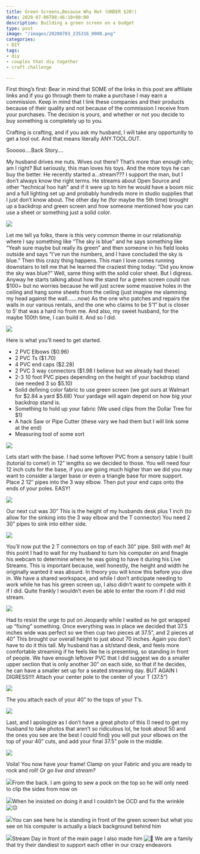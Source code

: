 ```yaml
---
title: Green Screens…Because Why Not (UNDER $20!)
date: 2020-07-06T08:46:10+00:00
description: Building a green screen on a budget
type: post
image: "/images/20200703_235316_0000.png"
categories:
- DIY
tags:
- diy
- couples that diy together
- craft challenge

---
```

First thing’s first: Bear in mind that SOME of the links in this post are affiliate links and if you go through them to make a purchase I may earn a commission. Keep in mind that I link these companies and their products because of their quality and not because of the commission I receive from your purchases. The decision is yours, and whether or not you decide to buy something is completely up to you.

Crafting is crafting, and if you ask my husband, I will take any opportunity to get a tool out. And that means literally ANY.TOOL.OUT.

Sooooo….Back Story….

My husband drives me nuts. Wives out there? That’s more than enough info; am I right? But seriously, this man loves his toys. And the more toys he can buy the better. He recently started a…stream??? I support the man, but I don’t always know the right terms. He streams about Open Source and other “technical hoo hah” and if it were up to him he would have a boom mic and a full lighting set up and probably hundreds more in studio supplies that I just don’t know about. The other day he (for maybe the 5th time) brought up a backdrop and green screen and how someone mentioned how you can use a sheet or something just a solid color.

![](https://cookcraftparent.files.wordpress.com/2020/07/husband-rant.png?w=1024)

Let me tell ya folks, there is this very common theme in our relationship where I say something like “The sky is blue” and he says something like “Yeah sure maybe but really its green” and then someone in his field looks outside and says “I’ve run the numbers, and I have concluded the sky is blue.” Then this crazy thing happens. This man I love comes running downstairs to tell me that he learned the craziest thing today: “Did you know the sky was blue?” Well, same thing with the solid color sheet. But I digress. Anyway he starts talking about how the stand for a green screen could run $100+ but no worries because he will just screw some massive holes in the ceiling and hang some sheets from the ceiling (just imagine me slamming my head against the wall…….now) As the one who patches and repairs the walls in our various rentals, and the one who claims to be 5’1” but is closer to 5′ that was a hard no from me. And also, my sweet husband, for the maybe 100th time, I can build it. And so I did.

![](https://cookcraftparent.files.wordpress.com/2020/07/00000portrait_00000_burst20200703134005205.jpg?w=1024)

Here is what you’ll need to get started.

* 2 PVC Elbows ($0.96)
* 2 PVC Ts ($1.70)
* 4 PVC end caps ($2.28)
* 2 PVC 3 way connectors ($1.98 I believe but we already had these)
* 2-3 10 foot PVC pipes depending on the height of your backdrop stand (we needed 3 so $5.10)
* Solid defining color fabric to use green screen (we got ours at Walmart for $2.84 a yard $5.68) Your yardage will again depend on how big your backdrop stand is.
* Something to hold up your fabric (We used clips from the Dollar Tree for $1)
* A hack Saw or Pipe Cutter (these vary we had them but I will link some at the end)
* Measuring tool of some sort

![](https://cookcraftparent.files.wordpress.com/2020/07/img_20200703_141725.jpg?w=768)

Lets start with the base. I had some leftover PVC from a sensory table I built (tutorial to come!) in 12” lengths so we decided to those. You will need four 12 inch cuts for the base, if you are going much higher than we did you may want to consider a larger base or even a triangle base for more support. Place 2 12″ pipes into the 3 way elbow. Then put your end caps onto the ends of your poles. EASY!

![](https://cookcraftparent.files.wordpress.com/2020/07/img_20200703_142201.jpg?w=768)

Our next cut was 30” This is the height of my husbands desk plus 1 inch (to allow for the sinking into the 3 way elbow and the T connector) You need 2 30” pipes to sink into either side.

![](https://cookcraftparent.files.wordpress.com/2020/07/img_20200703_141821.jpg?w=840)

You’ll now put the 2 T connectors on top of each 30” pipe. Still with me? At this point I had to wait for my husband to turn his computer on and finagle his webcam to determine where he was going to have it during his Live Streams. This is important because, well honestly, the height and width he originally wanted it was absurd. In theory you will know this before you dive in. We have a shared workspace, and while I don’t anticipate needing to work while he has his green screen up, I also didn’t want to compete with it if I did. Quite frankly I wouldn’t even be able to enter the room if I did mid stream.

![](https://cookcraftparent.files.wordpress.com/2020/07/00100srportrait_00100_burst20200703142359106_cover-1.jpg?w=768)

Had to resist the urge to put on Jeopardy while I waited as he got wrapped up “fixing” something. Once everything was in place we decided that 37.5 inches wide was perfect so we then cup two pieces at 37.5”, and 2 pieces at 40” This brought our overall height to just about 70 inches. Again you don’t have to do it this tall. My husband has a sit/stand desk, and feels more comfortable streaming if he feels like he is presenting, so standing in front of people. We have enough leftover PVC that I did suggest we do a smaller upper section that is only another 30” on each side, so that if he decides, he can have a smaller set up for a seated streaming day. BUT AGAIN I DIGRESS!!!! Attach your center pole to the center of your T (37.5”)

![](https://cookcraftparent.files.wordpress.com/2020/07/mvimg_20200703_142705.jpg?w=840)

The you attach each of your 40” to the tops of your T’s.

![](https://cookcraftparent.files.wordpress.com/2020/07/img_20200703_142838.jpg?w=768)

Last, and I apologize as I don’t have a great photo of this (I need to get my husband to take photos that aren’t so ridiculous lol, he took about 50 and the ones you see are the best I could find) you will put your elbows on the top of your 40” cuts, and add your final 37.5” pole in the middle.

![](https://cookcraftparent.files.wordpress.com/2020/07/img_20200703_143209.jpg?w=768)

Voila! You now have your frame! Clamp on your Fabric and you are ready to rock and roll! *Or go live and stream?*

![](https://cookcraftparent.files.wordpress.com/2020/07/img_20200710_233729.jpg?w=768)From the back. I am going to sew a pock on the top so he will only need to clip the sides from now on

![](https://cookcraftparent.files.wordpress.com/2020/07/img_20200710_233725.jpg?w=768)When he insisted on doing it and I couldn’t be OCD and fix the wrinkle ![😐](https://s0.wp.com/wp-content/mu-plugins/wpcom-smileys/twemoji/2/svg/1f610.svg)

![](https://cookcraftparent.files.wordpress.com/2020/07/img_20200703_143523.jpg?w=768)You can see here he is standing in front of the green screen but what you see on his computer is actually a black background behind him

![](https://cookcraftparent.files.wordpress.com/2020/07/img_20200710_2333192.jpg?w=1024)Stream Day in front of the main page I also made him ![🙂](https://s0.wp.com/wp-content/mu-plugins/wpcom-smileys/twemoji/2/svg/1f642.svg) We are a family that try their dandiest to support each other in our crazy endeavors